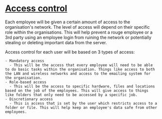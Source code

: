 # <u>**Access control**</u>

Each employee will be given a certain amount of access to the organisation's network. The level of access will depend on their specific role within the organisations. This will help prevent a rouge employee or a 3rd party using an employee login from ruining the network or potentially stealing or deleting important data from the server.

Access control for each user will be based on 3 types of access:

    - Mandatory access
      - This will be the access that every employee will need to be able to do basic tasks within the organisation. Things like access to both the LAN and wireless networks and access to the emailing system for the organisation.
    - Role-based access
      - This will be the access to specific hardware, files and locations based on the job of the employees. This will give access to things like folders that only need to be accessed by a specific job. 
    - Discretionary access
      - This is access that is set by the user which restricts access to a folder or file. This will help keep an employee's data safe from other employees.

